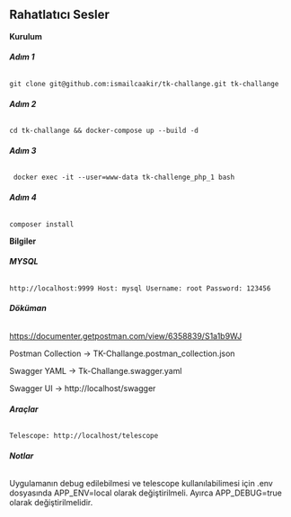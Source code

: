## **Rahatlatıcı Sesler**

**Kurulum**

###### **Adım 1**

`git clone git@github.com:ismailcaakir/tk-challange.git tk-challange`

###### **Adım 2**

`cd tk-challange && docker-compose up --build -d`

###### **Adım 3**

` docker exec -it --user=www-data tk-challenge_php_1 bash`

###### **Adım 4**
`composer install`


**Bilgiler**

###### **MYSQL**
`http://localhost:9999 Host: mysql Username: root Password: 123456`

###### **Döküman**
https://documenter.getpostman.com/view/6358839/S1a1b9WJ

Postman Collection -> TK-Challange.postman_collection.json

Swagger YAML -> Tk-Challange.swagger.yaml

Swagger UI -> http://localhost/swagger

###### **Araçlar**
`Telescope: http://localhost/telescope`

###### **Notlar**
Uygulamanın debug edilebilmesi ve telescope kullanılabilimesi için .env dosyasında APP_ENV=local olarak değiştirilmeli. Ayırca APP_DEBUG=true olarak değiştirilmelidir.